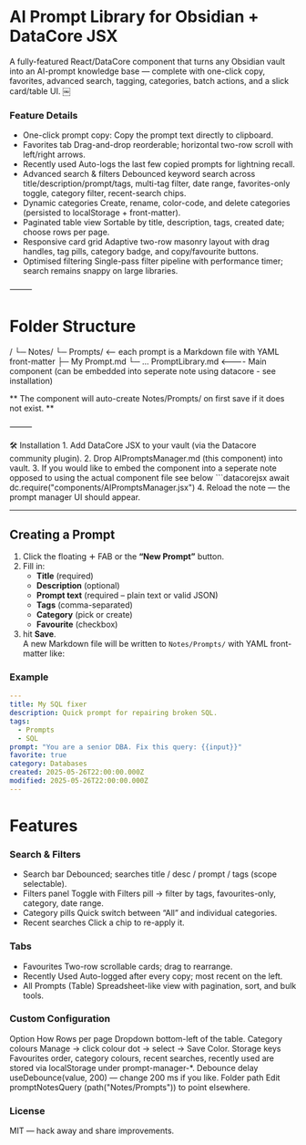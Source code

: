 # AI Prompt Library for Obsidian + DataCore JSX

A fully-featured React/DataCore component that turns any Obsidian vault into an AI-prompt knowledge base — complete with one-click copy, favorites, advanced search, tagging, categories, batch actions, and a slick card/table UI.  ￼

### Feature	Details
- One-click prompt copy:	Copy the prompt text directly to clipboard.
- Favorites tab	Drag-and-drop reorderable; horizontal two-row scroll with left/right arrows.
- Recently used	Auto-logs the last few copied prompts for lightning recall.
- Advanced search & filters	Debounced keyword search across title/description/prompt/tags, multi-tag filter, date range, favorites-only toggle, category filter, recent-search chips.
- Dynamic categories	Create, rename, color-code, and delete categories (persisted to localStorage + front-matter).
- Paginated table view	Sortable by title, description, tags, created date; choose rows per page.
- Responsive card grid	Adaptive two-row masonry layout with drag handles, tag pills, category badge, and copy/favourite buttons.
- Optimised filtering	Single-pass filter pipeline with performance timer; search remains snappy on large libraries.

⸻

# Folder Structure

<your-vault>/
└─ Notes/
   └─ Prompts/        <-- each prompt is a Markdown file with YAML front-matter
      ├─ My Prompt.md
      └─ …
PromptLibrary.md <---- Main component (can be embedded into seperate note using datacore - see installation)

 ** The component will auto-create Notes/Prompts/ on first save if it does not exist. **

⸻

🛠️ Installation
	1.	Add DataCore JSX to your vault (via the Datacore community plugin).
	2.	Drop AIPromptsManager.md (this component) into vault.
  3. If you would like to embed the component into a seperate note opposed to using the actual component file see below
            ```datacorejsx
            await dc.require("components/AIPromptsManager.jsx")
  4. Reload the note — the prompt manager UI should appear.

---

## Creating a Prompt

1. Click the floating **`＋`** FAB or the **“New Prompt”** button.  
2. Fill in:
   - **Title** (required)  
   - **Description** (optional)  
   - **Prompt text** (required – plain text or valid JSON)  
   - **Tags** (comma-separated)  
   - **Category** (pick or create)  
   - **Favourite** (checkbox)  
3. hit **Save**.  
A new Markdown file will be written to `Notes/Prompts/` with YAML front-matter like:

### Example

```yaml
---
title: My SQL fixer
description: Quick prompt for repairing broken SQL.
tags:
  - Prompts
  - SQL
prompt: "You are a senior DBA. Fix this query: {{input}}"
favorite: true
category: Databases
created: 2025-05-26T22:00:00.000Z
modified: 2025-05-26T22:00:00.000Z
---
```

# Features

### Search & Filters

- Search bar	Debounced; searches title / desc / prompt / tags (scope selectable).
- Filters panel	Toggle with Filters pill → filter by tags, favourites-only, category, date range.
- Category pills	Quick switch between “All” and individual categories.
- Recent searches	Click a chip to re-apply it.

### Tabs

- Favourites	Two-row scrollable cards; drag to rearrange.
- Recently Used	Auto-logged after every copy; most recent on the left.
- All Prompts (Table)	Spreadsheet-like view with pagination, sort, and bulk tools.

### Custom Configuration

Option	How
Rows per page	Dropdown bottom-left of the table.
Category colours	Manage → click colour dot → select → Save Color.
Storage keys	Favourites order, category colours, recent searches, recently used are stored via localStorage under prompt-manager-*.
Debounce delay	useDebounce(value, 200) — change 200 ms if you like.
Folder path	Edit promptNotesQuery (path("Notes/Prompts")) to point elsewhere.



### License

MIT — hack away and share improvements.
